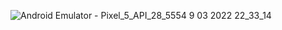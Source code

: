 ![Android Emulator - Pixel_5_API_28_5554 9 03 2022 22_33_14](https://user-images.githubusercontent.com/63808974/157518769-d2e73e56-9bbd-408c-8997-072adba98535.png)
